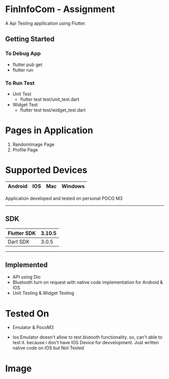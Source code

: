 # FinInfoCom - Assignment

A Api Testing appllication using Flutter.


## Getting Started

### To Debug App
 - flutter pub get
 - flutter run

### To Run Test
 - Unit Test
    - flutter test test/unit_test.dart
 - Widget Test
     - flutter test test/widget_test.dart

# Pages in Application
1. RandomImage Page
2. Profile Page

# Supported Devices
| Android |  IOS | Mac | Windows |
|--|--|--|--|

Application developed and tested on personal POCO M3

---------------------------
## SDK
| Flutter SDK | 3.10.5 |
-- | --
| Dart SDK    | 3.0.5 |

-----------------------------------
## Implemented
 - API using Dio
 - Bluetooth turn on request with native code implementation for Android & IOS
 - Unit Testing & Widget Testing


# Tested On
 - Emulator & PocoM3
 * Ios Emulator doesn't allow to test blutooth functionality. so, can't able to test it. because i don't have IOS Device for devvelopment. Just written native code on IOS but Not Tested

# Image


